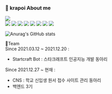 ### 🌱 krapoi About me



<div>
    <img src="https://img.shields.io/badge/Java-red?style=for-the-badge&logo=java&logoColor=white"/><br>
    <img src="https://img.shields.io/badge/Kotlin-purple?style=for-the-badge&logo=kotlin&logoColor=white"/>
    <img src="https://img.shields.io/badge/Python-blue?style=for-the-badge&logo=python&logoColor=white"/>
    <img src="https://img.shields.io/badge/MySQL-orange?style=for-the-badge&logo=mysql&logoColor=white"/>
    <img src="https://img.shields.io/badge/C%23-blue?style=for-the-badge&logo=Csharp&logoColor=white"/>
    <img src="https://img.shields.io/badge/Android-green?style=for-the-badge&logo=android&logoColor=white"/>
    <img src="https://img.shie<lds.io/badge/Spring-green?style=for-the-badge&logo=spring&logoColor=white"/>
    <img src="https://img.shields.io/badge/SpringBoot-green?style=for-the-badge&logo=springboot&logoColor=white"/>
    <img src="https://img.shields.io/badge/Unity-black?style=for-the-badge&logo=unity&logoColor=white"/> 
</div>

![Anurag's GitHub stats](https://github-readme-stats.vercel.app/api?username=krapoi&show_icons=true&theme=cobalt)


👯Team<br>
Since 2021.03.12 ~ 2021.12.20 :
  - Startcraft Bot : 스타크래프트 인공지능 개발 동아리

Since 2021.12.27 ~ 현재 :
  - CNS : 학교 신입생 원서 접수 사이트 관리 동아리
  - 백엔드 3기

<!--
**krapoi/krapoi** is a ✨ _special_ ✨ repository because its `README.md` (this file) appears on your GitHub profile.

Here are some ideas to get you started:

- 🔭 I’m currently working on ...
- 🌱 I’m currently learning ...
- 👯 I’m looking to collaborate on ...
- 🤔 I’m looking for help with ...
- 💬 Ask me about ...
- 📫 How to reach me: ...
- 😄 Pronouns: ...
- ⚡ Fun fact: ...
-->

